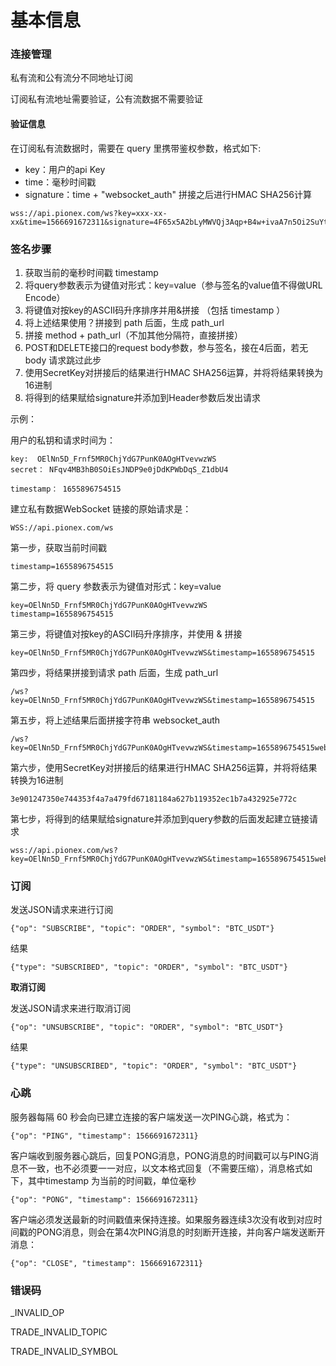 # 基本信息

### 连接管理

私有流和公有流分不同地址订阅

订阅私有流地址需要验证，公有流数据不需要验证

#### **验证信息**

在订阅私有流数据时，需要在 query 里携带鉴权参数，格式如下:

* key：用户的api Key
* time：毫秒时间戳
* signature：time + "websocket\_auth" 拼接之后进行HMAC SHA256计算

```
wss://api.pionex.com/ws?key=xxx-xx-xx&time=1566691672311&signature=4F65x5A2bLyMWVQj3Aqp+B4w+ivaA7n5Oi2SuYtCJ9o=
```

### 签名步骤

1. 获取当前的毫秒时间戳 timestamp
2. 将query参数表示为键值对形式：key=value（参与签名的value值不得做URL Encode）
3. 将键值对按key的ASCII码升序排序并用&拼接 （包括 timestamp ）
4. 将上述结果使用？拼接到 path 后面，生成 path\_url
5. 拼接 method + path\_url（不加其他分隔符，直接拼接）
6. POST和DELETE接口的request body参数，参与签名，接在4后面，若无 body 请求跳过此步
7. 使用SecretKey对拼接后的结果进行HMAC SHA256运算，并将将结果转换为16进制
8. 将得到的结果赋给signature并添加到Header参数后发出请求

示例：

用户的私钥和请求时间为：

```
key:  OElNn5D_Frnf5MR0ChjYdG7PunK0AOgHTvevwzWS
secret： NFqv4MB3hB0SOiEsJNDP9e0jDdKPWbDqS_Z1dbU4

timestamp： 1655896754515
```

建立私有数据WebSocket 链接的原始请求是：

```
WSS://api.pionex.com/ws
```

第一步，获取当前时间戳

```
timestamp=1655896754515
```

第二步，将 query 参数表示为键值对形式：key=value

```
key=OElNn5D_Frnf5MR0ChjYdG7PunK0AOgHTvevwzWS
timestamp=1655896754515
```

第三步，将键值对按key的ASCII码升序排序，并使用 & 拼接

```
key=OElNn5D_Frnf5MR0ChjYdG7PunK0AOgHTvevwzWS&timestamp=1655896754515
```

第四步，将结果拼接到请求 path 后面，生成 path\_url

```
/ws?key=OElNn5D_Frnf5MR0ChjYdG7PunK0AOgHTvevwzWS&timestamp=1655896754515
```

第五步，将上述结果后面拼接字符串 websocket\_auth

```
/ws?key=OElNn5D_Frnf5MR0ChjYdG7PunK0AOgHTvevwzWS&timestamp=1655896754515websocket_auth
```

第六步，使用SecretKey对拼接后的结果进行HMAC SHA256运算，并将将结果转换为16进制

```
3e901247350e744353f4a7a479fd67181184a627b119352ec1b7a432925e772c
```

第七步，将得到的结果赋给signature并添加到query参数的后面发起建立链接请求

```
wss://api.pionex.com/ws?key=OElNn5D_Frnf5MR0ChjYdG7PunK0AOgHTvevwzWS&timestamp=1655896754515websocket_auth&signature=3e901247350e744353f4a7a479fd67181184a627b119352ec1b7a432925e772c
```



### **订阅**

发送JSON请求来进行订阅

```
{"op": "SUBSCRIBE", "topic": "ORDER", "symbol": "BTC_USDT"}
```

结果

```
{"type": "SUBSCRIBED", "topic": "ORDER", "symbol": "BTC_USDT"}
```

**取消订阅**

发送JSON请求来进行取消订阅

```
{"op": "UNSUBSCRIBE", "topic": "ORDER", "symbol": "BTC_USDT"}
```

结果

```
{"type": "UNSUBSCRIBED", "topic": "ORDER", "symbol": "BTC_USDT"}
```

### **心跳**

服务器每隔 60 秒会向已建立连接的客户端发送一次PING心跳，格式为：

```
{"op": "PING", "timestamp": 1566691672311}
```

客户端收到服务器心跳后，回复PONG消息，PONG消息的时间戳可以与PING消息不一致，也不必须要一一对应，以文本格式回复（不需要压缩），消息格式如下，其中timestamp 为当前的时间戳，单位毫秒

```
{"op": "PONG", "timestamp": 1566691672311}
```

客户端必须发送最新的时间戳值来保持连接。如果服务器连续3次没有收到对应时间戳的PONG消息，则会在第4次PING消息的时刻断开连接，并向客户端发送断开消息：

```
{"op": "CLOSE", "timestamp": 1566691672311}
```

### 错误码

\_INVALID\_OP

TRADE\_INVALID\_TOPIC

TRADE\_INVALID\_SYMBOL
